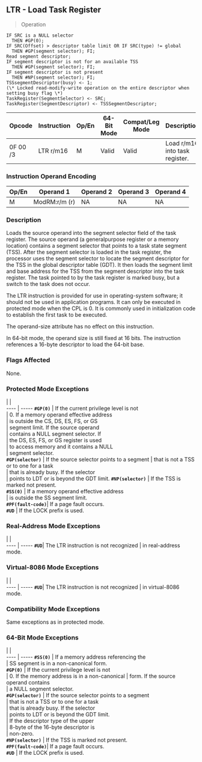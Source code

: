 ## LTR - Load Task Register

> Operation

``` slim
IF SRC is a NULL selector
  THEN #GP(0);
IF SRC(Offset) > descriptor table limit OR IF SRC(type) != global
  THEN #GP(segment selector); FI;
Read segment descriptor;
IF segment descriptor is not for an available TSS
  THEN #GP(segment selector); FI;
IF segment descriptor is not present
  THEN #NP(segment selector); FI;
TSSsegmentDescriptor(busy) <- 1;
(\* Locked read-modify-write operation on the entire descriptor when setting busy flag \*)
TaskRegister(SegmentSelector) <- SRC;
TaskRegister(SegmentDescriptor) <- TSSSegmentDescriptor;

```

 Opcode  | Instruction| Op/En| 64-Bit Mode| Compat/Leg Mode| Description                   
 ---  | --- | --- | --- | --- | ---
 0F 00 /3| LTR r/m16  | M    | Valid      | Valid          | Load r/m16 into task register.

### Instruction Operand Encoding
 Op/En| Operand 1    | Operand 2| Operand 3| Operand 4
 ---  | --- | --- | --- | ---
 M    | ModRM:r/m (r)| NA       | NA       | NA       

### Description
Loads the source operand into the segment selector field of the task register.
The source operand (a generalpurpose register or a memory location) contains
a segment selector that points to a task state segment (TSS). After the segment
selector is loaded in the task register, the processor uses the segment selector
to locate the segment descriptor for the TSS in the global descriptor table
(GDT). It then loads the segment limit and base address for the TSS from the
segment descriptor into the task register. The task pointed to by the task register
is marked busy, but a switch to the task does not occur.

The LTR instruction is provided for use in operating-system software; it should
not be used in application programs. It can only be executed in protected mode
when the CPL is 0. It is commonly used in initialization code to establish the
first task to be executed.

The operand-size attribute has no effect on this instruction.

In 64-bit mode, the operand size is still fixed at 16 bits. The instruction
references a 16-byte descriptor to load the 64-bit base.



### Flags Affected
None.


### Protected Mode Exceptions
   | |  
---- | -----
 **``#GP(0)``**         | If the current privilege level is not     
                | 0. If a memory operand effective address  
                | is outside the CS, DS, ES, FS, or GS      
                | segment limit. If the source operand      
                | contains a NULL segment selector. If      
                | the DS, ES, FS, or GS register is used    
                | to access memory and it contains a NULL   
                | segment selector.                         
 **``#GP(selector)``**  | If the source selector points to a segment
                | that is not a TSS or to one for a task    
                | that is already busy. If the selector     
                | points to LDT or is beyond the GDT limit. 
 **``#NP(selector)``**  | If the TSS is marked not present.         
 **``#SS(0)``**         | If a memory operand effective address     
                | is outside the SS segment limit.          
 **``#PF(fault-code)``**| If a page fault occurs.                   
 **``#UD``**            | If the LOCK prefix is used.               

### Real-Address Mode Exceptions
   | |  
---- | -----
 **``#UD``**| The LTR instruction is not recognized
    | in real-address mode.                

### Virtual-8086 Mode Exceptions
   | |  
---- | -----
 **``#UD``**| The LTR instruction is not recognized
    | in virtual-8086 mode.                

### Compatibility Mode Exceptions
Same exceptions as in protected mode.


### 64-Bit Mode Exceptions
   | |  
---- | -----
 **``#SS(0)``**         | If a memory address referencing the           
                | SS segment is in a non-canonical form.        
 **``#GP(0)``**         | If the current privilege level is not         
                | 0. If the memory address is in a non-canonical
                | form. If the source operand contains          
                | a NULL segment selector.                      
 **``#GP(selector)``**  | If the source selector points to a segment    
                | that is not a TSS or to one for a task        
                | that is already busy. If the selector         
                | points to LDT or is beyond the GDT limit.     
                | If the descriptor type of the upper           
                | 8-byte of the 16-byte descriptor is           
                | non-zero.                                     
 **``#NP(selector)``**  | If the TSS is marked not present.             
 **``#PF(fault-code)``**| If a page fault occurs.                       
 **``#UD``**            | If the LOCK prefix is used.                   

